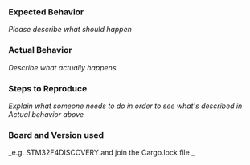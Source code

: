 ### Expected Behavior

_Please describe what should happen_

### Actual Behavior

_Describe what actually happens_

### Steps to Reproduce

_Explain what someone needs to do in order to see what's described in *Actual behavior* above_

### Board and Version used

_e.g. STM32F4DISCOVERY and join the Cargo.lock file _

